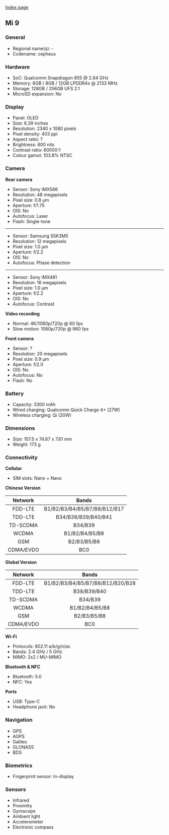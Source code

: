 [Index page](../../)

## Mi 9

### General

* Regional name(s): -
* Codename: cepheus

### Hardware

* SoC: Qualcomm Snapdragon 855 @ 2.84 GHz
* Memory: 6GB / 8GB / 12GB LPDDR4x @ 2133 MHz
* Storage: 128GB / 256GB UFS 2.1
* MicroSD expansion: No

### Display

* Panel: OLED
* Size: 6.39 inches
* Resolution: 2340 x 1080 pixels
* Pixel density: 403 ppi
* Aspect ratio: ?
* Brightness: 600 nits
* Contrast ratio: 60000:1
* Colour gamut: 103.8% NTSC

### Camera

**Rear camera**

* Sensor: Sony IMX586
* Resolution: 48 megapixels
* Pixel size: 0.8 µm
* Aperture: f/1.75
* OIS: No
* Autofocus: Laser
* Flash: Single-tone

---

* Sensor: Samsung S5K3M5
* Resolution: 12 megapixels
* Pixel size: 1.0 µm
* Aperture: f/2.2
* OIS: No
* Autofocus: Phase detection

---

* Sensor: Sony IMX481
* Resolution: 16 megapixels
* Pixel size: 1.0 µm
* Aperture: f/2.2
* OIS: No
* Autofocus: Contrast

**Video recording**

* Normal: 4K/1080p/720p @ 60 fps
* Slow motion: 1080p/720p @ 960 fps

**Front camera**

* Sensor: ?
* Resolution: 20 megapixels
* Pixel size: 0.9 µm
* Aperture: f/2.0
* OIS: No
* Autofocus: No
* Flash: No

### Battery

* Capacity: 3300 mAh
* Wired charging: Qualcomm Quick Charge 4+ (27W)
* Wireless charging: Qi (20W)

### Dimensions

* Size: 157.5 x 74.67 x 7.61 mm
* Weight: 173 g

### Connectivity

**Cellular**

* SIM slots: Nano + Nano

**Chinese Version**

| Network | Bands |
|:---------:|:----------------------------:|
| FDD-LTE | B1/B2/B3/B4/B5/B7/B8/B12/B17 |
| TDD-LTE | B34/B38/B39/B40/B41 |
| TD-SCDMA | B34/B39 |
| WCDMA | B1/B2/B4/B5/B8 |
| GSM | B2/B3/B5/B8 |
| CDMA/EVDO | BC0 |

**Global Version**

| Network | Bands |
|:---------:|:--------------------------------:|
| FDD-LTE | B1/B2/B3/B4/B5/B7/B8/B12/B20/B28 |
| TDD-LTE | B38/B39/B40 |
| TD-SCDMA | B34/B39 |
| WCDMA | B1/B2/B4/B5/B8 |
| GSM | B2/B3/B5/B8 |
| CDMA/EVDO | BC0 |

**Wi-Fi**

* Protocols: 802.11 a/b/g/n/ac
* Bands: 2.4 GHz / 5 GHz
* MIMO: 2x2 / MU-MIMO

**Bluetooth & NFC**

* Bluetooth: 5.0
* NFC: Yes

**Ports**

* USB: Type-C
* Headphone jack: No

### Navigation

* GPS
* AGPS
* Galileo
* GLONASS
* BDS

### Biometrics

* Fingerprint sensor: In-display

### Sensors

* Infrared
* Proximity
* Gyroscope
* Ambient light
* Accelerometer
* Electronic compass
